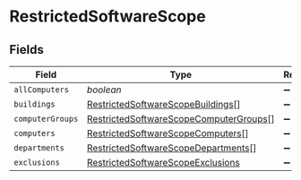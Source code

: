 # RestrictedSoftwareScope


## Fields

| Field                                                                                                   | Type                                                                                                    | Required                                                                                                | Description                                                                                             |
| ------------------------------------------------------------------------------------------------------- | ------------------------------------------------------------------------------------------------------- | ------------------------------------------------------------------------------------------------------- | ------------------------------------------------------------------------------------------------------- |
| `allComputers`                                                                                          | *boolean*                                                                                               | :heavy_minus_sign:                                                                                      | N/A                                                                                                     |
| `buildings`                                                                                             | [RestrictedSoftwareScopeBuildings](../../models/shared/restrictedsoftwarescopebuildings.md)[]           | :heavy_minus_sign:                                                                                      | N/A                                                                                                     |
| `computerGroups`                                                                                        | [RestrictedSoftwareScopeComputerGroups](../../models/shared/restrictedsoftwarescopecomputergroups.md)[] | :heavy_minus_sign:                                                                                      | N/A                                                                                                     |
| `computers`                                                                                             | [RestrictedSoftwareScopeComputers](../../models/shared/restrictedsoftwarescopecomputers.md)[]           | :heavy_minus_sign:                                                                                      | N/A                                                                                                     |
| `departments`                                                                                           | [RestrictedSoftwareScopeDepartments](../../models/shared/restrictedsoftwarescopedepartments.md)[]       | :heavy_minus_sign:                                                                                      | N/A                                                                                                     |
| `exclusions`                                                                                            | [RestrictedSoftwareScopeExclusions](../../models/shared/restrictedsoftwarescopeexclusions.md)           | :heavy_minus_sign:                                                                                      | N/A                                                                                                     |